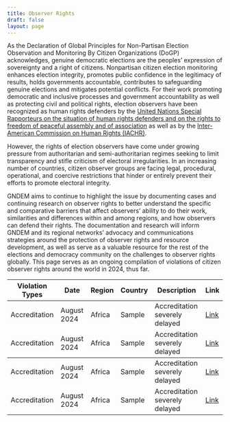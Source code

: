 ```yaml
---
title: Observer Rights
draft: false
layout: page
---
```


As the Declaration of Global Principles for Non-Partisan Election Observation and Monitoring By Citizen Organizations (DoGP) acknowledges, genuine democratic elections are the peoples’ expression of sovereignty and a right of citizens. Nonpartisan citizen election monitoring enhances election integrity, promotes public confidence in the legitimacy of results, holds governments accountable, contributes to safeguarding genuine elections and mitigates potential conflicts. For their work promoting democratic and inclusive processes and government accountability as well as protecting civil and political rights, election observers have been recognized as human rights defenders by the [United Nations Special Rapporteurs on the situation of human rights defenders and on the rights to freedom of peaceful assembly and of association](https://srdefenders.org/information/the-situation-of-election-observers-as-human-rights-defenders%ef%bf%bc/ "United Nations Special Rapporteurs on the situation of human rights defenders and on the rights to freedom of peaceful assembly and of association") as well as by the [Inter-American Commission on Human Rights (IACHR)](https://www.oas.org/en/IACHR/jsForm/?File=/en/iachr/media_center/PReleases/2024/112.asp "Inter-American Commission on Human Rights (IACHR)").

However, the rights of election observers have come under growing pressure from authoritarian and semi-authoritarian regimes seeking to limit transparency and stifle criticism of electoral irregularities. In an increasing number of countries, citizen observer groups are facing legal, procedural, operational, and coercive restrictions that hinder or entirely prevent their efforts to promote electoral integrity. 

GNDEM aims to continue to highlight the issue by documenting cases and continuing research on observer rights to better understand the specific and comparative barriers that affect observers’ ability to do their work, similarities and differences within and among regions, and how observers can defend their rights. The documentation and research will inform GNDEM and its regional networks’ advocacy and communications strategies around the protection of observer rights and resource development, as well as serve as a valuable resource for the rest of the elections and democracy community on the challenges to observer rights globally. This page serves as an ongoing compilation of violations of citizen observer rights around the world in 2024, thus far. 

<table id="obs_rights_table">
  <thead>
    <tr>
      <th>Violation Types</th>
      <th>Date</th>
      <th>Region</th>
      <th>Country</th>
      <th>Description</th>
      <th>Link</th>
    </tr>
  </thead>
 <tbody>
  <tr>
    <td>Accreditation</td>
    <td>August 2024</td>
    <td>Africa</td>
    <td>Sample</td>
    <td>Accreditation severely delayed</td>
    <td><a href="https://www.reuters.com">Link</a></td>
    </tr>
  <tr>
    <td>Accreditation</td>
    <td>August 2024</td>
    <td>Africa</td>
    <td>Sample</td>
    <td>Accreditation severely delayed</td>
    <td><a href="https://www.reuters.com">Link</a></td>
    </tr>
    </tbody>
      <td>Accreditation</td>
    <td>August 2024</td>
    <td>Africa</td>
    <td>Sample</td>
    <td>Accreditation severely delayed</td>
    <td><a href="https://www.reuters.com">Link</a></td>
    </tr>
  <tr>
    <td>Accreditation</td>
    <td>August 2024</td>
    <td>Africa</td>
    <td>Sample</td>
    <td>Accreditation severely delayed</td>
    <td><a href="https://www.reuters.com">Link</a></td>
    </tr>
    </tbody>
</table>
